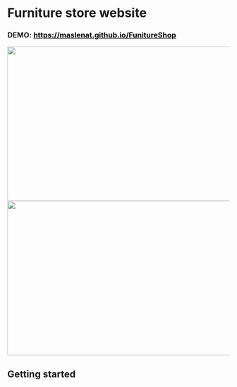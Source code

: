# Furniture store website
<h3>DEMO: <a style="color: black" href="https://maslenat.github.io/FunitureShop/">https://maslenat.github.io/FunitureShop</a></h3>


<img width="600px" height="350px"  src="https://github.com/maslenat/Images/raw/main/funiture.png">
<img width="600px" height="350px" src="https://github.com/maslenat/Images/raw/main/furniture2.png">





## Getting started


